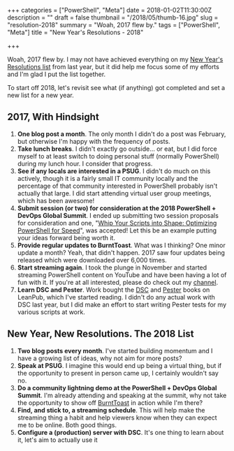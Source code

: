 +++
categories = ["PowerShell", "Meta"]
date = 2018-01-02T11:30:00Z
description = ""
draft = false
thumbnail = "/2018/05/thumb-16.jpg"
slug = "resolution-2018"
summary = "Woah, 2017 flew by."
tags = ["PowerShell", "Meta"]
title = "New Year's Resolutions - 2018"

+++


Woah, 2017 flew by. I may not have achieved everything on my [New Year's Resolutions list](https://king.geek.nz/2017/01/06/resolution-2017/) from last year, but it did help me focus some of my efforts and I'm glad I put the list together.

To start off 2018, let's revisit see what (if anything) got completed and set a new list for a new year.

## 2017, With Hindsight

1.  **One blog post a month**. The only month I didn't do a post was February, but otherwise I'm happy with the frequency of posts.
2.  **Take lunch breaks**. I didn't exactly go outside… or eat, but I did force myself to at least switch to doing personal stuff (normally PowerShell) during my lunch hour. I consider that progress.
3.  **See if any locals are interested in a PSUG**. I didn't do much on this actively, though it is a fairly small IT community locally and the percentage of that community interested in PowerShell probably isn't actually that large. I did start attending virtual user group meetings, which has been awesome!
4.  **Submit session (or two) for consideration at the 2018 PowerShell + DevOps Global Summit**. I ended up submitting two session proposals for consideration and one, "[Whip Your Scripts into Shape: Optimizing PowerShell for Speed](https://powershelldevopsglobalsummit2018.sched.com/event/Cq9V/whip-your-scripts-into-shape-optimizing-powershell-for-speed)", was accepted! Let this be an example putting your ideas forward being worth it.
5.  **Provide regular updates to BurntToast**. What was I thinking? One minor update a month? Yeah, that didn't happen. 2017 saw four updates being released which were downloaded over 6,000 times.
6.  **Start streaming again**. I took the plunge in November and started streaming PowerShell content on YouTube and have been having a lot of fun with it. If you're at all interested, please do check out my [channel](https://www.youtube.com/channel/UCYEhLc_oOaOoT9lACEWYOCA).
7.  **Learn DSC and Pester**. Work bought the [DSC](https://leanpub.com/the-dsc-book) and [Pester](https://leanpub.com/pesterbook) books on LeanPub, which I've started reading. I didn't do any actual work with DSC last year, but I did make an effort to start writing Pester tests for my various scripts at work.

## New Year, New Resolutions. The 2018 List

1.  **Two blog posts every month**. I've started building momentum and I have a growing list of ideas, why not aim for more posts?
2.  **Speak at PSUG**. I imagine this would end up being a virtual thing, but if the opportunity to present in person came up, I certainly wouldn't say no.
3.  **Do a community lightning demo at the PowerShell + DevOps Global Summit**. I'm already attending and speaking at the summit, why not take the opportunity to show off [BurntToast](https://www.powershellgallery.com/packages/BurntToast) in action while I'm there?
4.  **Find, and stick to, a streaming schedule**. This will help make the streaming thing a habit and help viewers know when they can expect me to be online. Both good things.
5.  **Configure a (production) server with DSC**. It's one thing to learn about it, let's aim to actually use it



